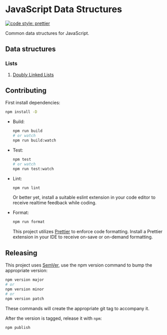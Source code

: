 # JavaScript Data Structures

[![code style: prettier](https://img.shields.io/badge/code_style-prettier-ff69b4.svg?style=flat-square)](https://github.com/prettier/prettier)

Common data structures for JavaScript.

## Data structures

### Lists

1. [Doubly Linked Lists](src/doubly-linked-list/)

## Contributing

First install dependencies:

```bash
npm install -D
```

-   Build:

    ```bash
    npm run build
    # or watch
    npm run build:watch
    ```

-   Test:

    ```bash
    npm test
    # or watch
    npm run test:watch
    ```

-   Lint:

    ```bash
    npm run lint
    ```

    Or better yet, install a suitable eslint extension in your code editor to receive realtime feedback while coding.

-   Format:

    ```bash
    npm run format
    ```

    This project utilizes [Prettier](https://github.com/prettier/prettier) to enforce code formatting. Install a Prettier extension in your IDE to receive on-save or on-demand formatting.

## Releasing

This project uses [SemVer](https://semver.org/), use the npm version command to bump the appropriate version:

```bash
npm version major
# or
npm version minor
# or
npm version patch
```

These commands will create the appropriate git tag to accompany it.

After the version is tagged, release it with `npm`:

```bash
npm publish
```
